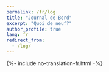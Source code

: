```yaml
---
permalink: /fr/log
title: "Journal de Bord"
excerpt: "Quoi de neuf?"
author_profile: true
lang: fr
redirect_from: 
  - /log/
---
```

{%- include no-translation-fr.html -%}
